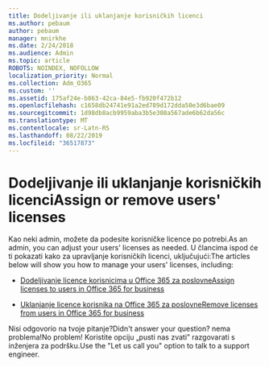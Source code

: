 ```yaml
---
title: Dodeljivanje ili uklanjanje korisničkih licenci
ms.author: pebaum
author: pebaum
manager: mnirkhe
ms.date: 2/24/2018
ms.audience: Admin
ms.topic: article
ROBOTS: NOINDEX, NOFOLLOW
localization_priority: Normal
ms.collection: Adm_O365
ms.custom: ''
ms.assetid: 175af24e-b863-42ca-84e5-fb920f472b12
ms.openlocfilehash: c1658db24741e91a2ed789d172dda50e3d6bae09
ms.sourcegitcommit: 1d98db8acb9959aba3b5e308a567ade6b62da56c
ms.translationtype: MT
ms.contentlocale: sr-Latn-RS
ms.lasthandoff: 08/22/2019
ms.locfileid: "36517873"
---
```

# <a name="assign-or-remove-users-licenses"></a><span data-ttu-id="51f8f-102">Dodeljivanje ili uklanjanje korisničkih licenci</span><span class="sxs-lookup"><span data-stu-id="51f8f-102">Assign or remove users' licenses</span></span>

<span data-ttu-id="51f8f-103">Kao neki admin, možete da podesite korisničke licence po potrebi.</span><span class="sxs-lookup"><span data-stu-id="51f8f-103">As an admin, you can adjust your users' licenses as needed.</span></span> <span data-ttu-id="51f8f-104">U člancima ispod će ti pokazati kako za upravljanje korisničkih licenci, uključujući:</span><span class="sxs-lookup"><span data-stu-id="51f8f-104">The articles below will show you how to manage your users' licenses, including:</span></span>
  
- [<span data-ttu-id="51f8f-105">Dodeljivanje licence korisnicima u Office 365 za poslovne</span><span class="sxs-lookup"><span data-stu-id="51f8f-105">Assign licenses to users in Office 365 for business</span></span>](https://support.office.com/article/997596b5-4173-4627-b915-36abac6786dc)
    
- [<span data-ttu-id="51f8f-106">Uklanjanje licence korisnika na Office 365 za poslovne</span><span class="sxs-lookup"><span data-stu-id="51f8f-106">Remove licenses from users in Office 365 for business</span></span>](https://support.office.com/article/9b497c85-d0a4-4735-80fa-d3565bc05bd1)
    
<span data-ttu-id="51f8f-107">Nisi odgovorio na tvoje pitanje?</span><span class="sxs-lookup"><span data-stu-id="51f8f-107">Didn't answer your question?</span></span> <span data-ttu-id="51f8f-108">nema problema!</span><span class="sxs-lookup"><span data-stu-id="51f8f-108">No problem!</span></span> <span data-ttu-id="51f8f-109">Koristite opciju „pusti nas zvati” razgovarati s inženjera za podršku.</span><span class="sxs-lookup"><span data-stu-id="51f8f-109">Use the "Let us call you" option to talk to a support engineer.</span></span>
  

